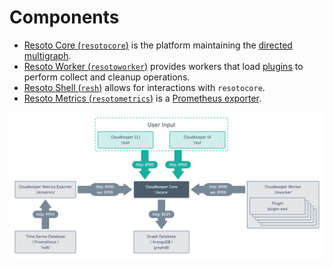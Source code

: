 # Components

- [Resoto Core (`resotocore`)](./resotocore.md) is the platform maintaining the [directed multigraph](<https://en.wikipedia.org/wiki/Multigraph#Directed_multigraph_(edges_with_own_identity)>).
- [Resoto Worker (`resotoworker`)](./resotoworker.md) provides workers that load [plugins](https://github.com/someengineering/resoto/tree/main/plugins) to perform collect and cleanup operations.
- [Resoto Shell (`resh`)](./resh.md) allows for interactions with `resotocore`.
- [Resoto Metrics (`resotometrics`)](./resotometrics.md) is a [Prometheus exporter](https://prometheus.io/docs/instrumenting/exporters).

![Resoto Component Graph](./img/component_graph.png)
